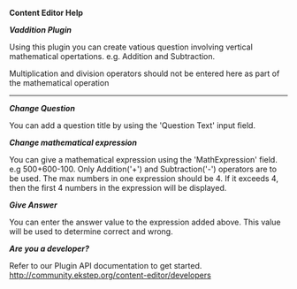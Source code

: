 **Content Editor Help**

***Vaddition Plugin***

Using this plugin you can create vatious question involving vertical mathematical opertations.
e.g. Addition and Subtraction.

Multiplication and division operators should not be entered here as part of the mathematical operation

---
***Change Question***

You can add a question title by using the 'Question Text' input field.

***Change mathematical expression***

You can give a mathematical expression using the 'MathExpression' field. e.g 500+600-100.
Only Addition('+') and Subtraction('-') operators are to be used. The max numbers in one expression should be 4.
If it exceeds 4, then the first 4 numbers in the expression will be displayed.

***Give Answer***

You can enter the answer value to the expression added above. This value will be used to determine correct and wrong.

***Are you a developer?***

Refer to our Plugin API documentation to get started.
http://community.ekstep.org/content-editor/developers